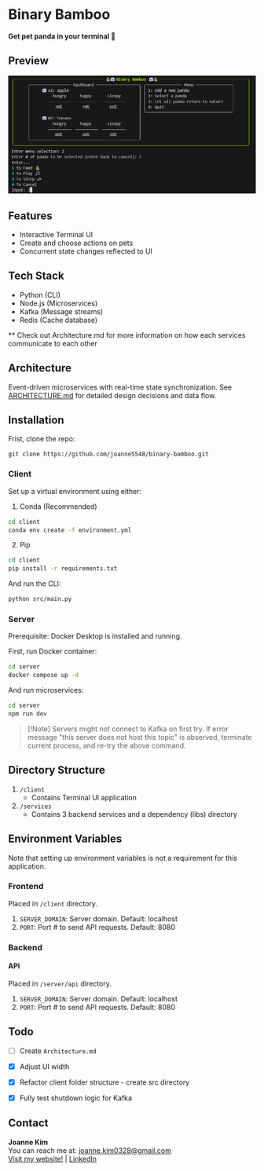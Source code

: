 # Binary Bamboo

**Get pet panda in your terminal :panda_face:**

## Preview
![landing image](example.png)

## Features
- Interactive Terminal UI
- Create and choose actions on pets
- Concurrent state changes reflected to UI


## Tech Stack
- Python (CLI)
- Node.js (Microservices)
- Kafka (Message streams)
- Redis (Cache database)

** Check out Architecture.md for more information on how each services communicate to each other


## Architecture
Event-driven microservices with real-time state synchronization. See [ARCHITECTURE.md](ARCHITECTURE.md) for detailed design decisions and data flow.


## Installation
Frist, clone the repo:
```
git clone https://github.com/joanne5548/binary-bamboo.git
```

### Client
Set up a virtual environment using either:

1. Conda (Recommended)
```bash
cd client
conda env create -f environment.yml
```

2. Pip
```bash
cd client
pip install -r requirements.txt
```

And run the CLI:
```bash
python src/main.py
```

### Server
Prerequisite: Docker Desktop is installed and running.

First, run Docker container:
```bash
cd server
docker compose up -d
```

And run microservices:
```bash
cd server
npm run dev
```
> [!Note] Servers might not connect to Kafka on first try. If error message "this server does not host this topic" is observed, terminate current process, and re-try the above command.


## Directory Structure
1. `/client`
    - Contains Terminal UI application
2. `/services`
    - Contains 3 backend services and a dependency (libs) directory


## Environment Variables
Note that setting up environment variables is not a requirement for this application.
### Frontend
Placed in `/client` directory.
1. `SERVER_DOMAIN`: Server domain. Default: localhost
2. `PORT`: Port # to send API requests. Default: 8080

### Backend
#### API
Placed in `/server/api` directory.
1. `SERVER_DOMAIN`: Server domain. Default: localhost
2. `PORT`: Port # to send API requests. Default: 8080


## Todo
- [ ] Create `Architecture.md`
- [x] Adjust UI width
- [x] Refactor client folder structure - create src directory
- [x] Fully test shutdown logic for Kafka


## Contact
**Joanne Kim** </br>
You can reach me at: joanne.kim0328@gmail.com </br>
[Visit my website!](joannekim.dev) | [LinkedIn](https://www.linkedin.com/in/jkim0328)